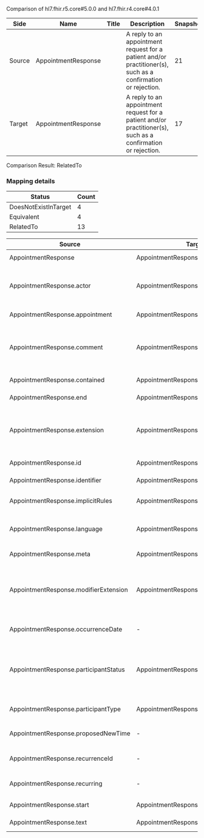 Comparison of hl7.fhir.r5.core#5.0.0 and hl7.fhir.r4.core#4.0.1

| Side | Name | Title | Description | Snapshot | Differential |
| --- | --- | --- | --- | --- | --- |
| Source | AppointmentResponse |  | A reply to an appointment request for a patient and/or practitioner(s), such as a confirmation or rejection. | 21 | 13 |
| Target | AppointmentResponse |  | A reply to an appointment request for a patient and/or practitioner(s), such as a confirmation or rejection. | 17 | 9 |


Comparison Result: RelatedTo


### Mapping details

| Status | Count |
| ------ | ----- |
DoesNotExistInTarget | 4 |
Equivalent | 4 |
RelatedTo | 13 |


| Source | Target | Status | Message |
| ------ | ------ | ------ | ------- |
| AppointmentResponse | AppointmentResponse | Equivalent | R5 `AppointmentResponse` maps as Equivalent to R4 `AppointmentResponse` |
| AppointmentResponse.actor | AppointmentResponse.actor | SourceIsBroaderThanTarget | R5 `AppointmentResponse.actor` maps as SourceIsBroaderThanTarget to R4 `AppointmentResponse.actor` - actor has change due to type change: R5 `actor` `Reference` maps as SourceIsBroaderThanTarget for R4 `actor` |
| AppointmentResponse.appointment | AppointmentResponse.appointment | Equivalent | R5 `AppointmentResponse.appointment` maps as Equivalent to R4 `AppointmentResponse.appointment` |
| AppointmentResponse.comment | AppointmentResponse.comment | SourceIsBroaderThanTarget | R5 `AppointmentResponse.comment` maps as SourceIsBroaderThanTarget to R4 `AppointmentResponse.comment` - comment has change due to type change: R5 comment markdown has no equivalent or mapped type in R4 comment |
| AppointmentResponse.contained | AppointmentResponse.contained | Equivalent | R5 `AppointmentResponse.contained` maps as Equivalent to R4 `AppointmentResponse.contained` |
| AppointmentResponse.end | AppointmentResponse.end | Equivalent | R5 `AppointmentResponse.end` maps as Equivalent to R4 `AppointmentResponse.end` |
| AppointmentResponse.extension | AppointmentResponse.extension | SourceIsBroaderThanTarget | R5 `AppointmentResponse.extension` maps as SourceIsBroaderThanTarget to R4 `AppointmentResponse.extension` - extension has change due to type change: R5 `extension` `Extension` maps as SourceIsBroaderThanTarget for R4 `extension` |
| AppointmentResponse.id | AppointmentResponse.id | Equivalent | R5 `AppointmentResponse.id` maps as Equivalent to R4 `AppointmentResponse.id` |
| AppointmentResponse.identifier | AppointmentResponse.identifier | Equivalent | R5 `AppointmentResponse.identifier` maps as Equivalent to R4 `AppointmentResponse.identifier` |
| AppointmentResponse.implicitRules | AppointmentResponse.implicitRules | Equivalent | R5 `AppointmentResponse.implicitRules` maps as Equivalent to R4 `AppointmentResponse.implicitRules` |
| AppointmentResponse.language | AppointmentResponse.language | RelatedTo | R5 `AppointmentResponse.language` maps as RelatedTo to R4 `AppointmentResponse.language` - language changed the binding strength from Required to Preferred |
| AppointmentResponse.meta | AppointmentResponse.meta | Equivalent | R5 `AppointmentResponse.meta` maps as Equivalent to R4 `AppointmentResponse.meta` |
| AppointmentResponse.modifierExtension | AppointmentResponse.modifierExtension | SourceIsBroaderThanTarget | R5 `AppointmentResponse.modifierExtension` maps as SourceIsBroaderThanTarget to R4 `AppointmentResponse.modifierExtension` - modifierExtension has change due to type change: R5 `modifierExtension` `Extension` maps as SourceIsBroaderThanTarget for R4 `modifierExtension` |
| AppointmentResponse.occurrenceDate | - | DoesNotExistInTarget | R5 `AppointmentResponse.occurrenceDate` does not appear in the target and has no mapping for `AppointmentResponse`. |
| AppointmentResponse.participantStatus | AppointmentResponse.participantStatus | RelatedTo | R5 `AppointmentResponse.participantStatus` maps as RelatedTo to R4 `AppointmentResponse.participantStatus` - (participantStatus failed to compare required binding of http://hl7.org/fhir/ValueSet/appointmentresponse-status|5.0.0 and http://hl7.org/fhir/ValueSet/participationstatus|4.0.1) |
| AppointmentResponse.participantType | AppointmentResponse.participantType | Equivalent | R5 `AppointmentResponse.participantType` maps as Equivalent to R4 `AppointmentResponse.participantType` |
| AppointmentResponse.proposedNewTime | - | DoesNotExistInTarget | R5 `AppointmentResponse.proposedNewTime` does not appear in the target and has no mapping for `AppointmentResponse`. |
| AppointmentResponse.recurrenceId | - | DoesNotExistInTarget | R5 `AppointmentResponse.recurrenceId` does not appear in the target and has no mapping for `AppointmentResponse`. |
| AppointmentResponse.recurring | - | DoesNotExistInTarget | R5 `AppointmentResponse.recurring` does not appear in the target and has no mapping for `AppointmentResponse`. |
| AppointmentResponse.start | AppointmentResponse.start | Equivalent | R5 `AppointmentResponse.start` maps as Equivalent to R4 `AppointmentResponse.start` |
| AppointmentResponse.text | AppointmentResponse.text | Equivalent | R5 `AppointmentResponse.text` maps as Equivalent to R4 `AppointmentResponse.text` |

